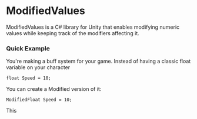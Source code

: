 # ModifiedValues
ModifiedValues is a C# library for Unity that enables modifying numeric values while keeping track of the modifiers affecting it.

### Quick Example

You're making a buff system for your game. Instead of having a classic float variable on your character

```
float Speed = 10;
```

You can create a Modified version of it:

```
ModifiedFloat Speed = 10;
```

This 
